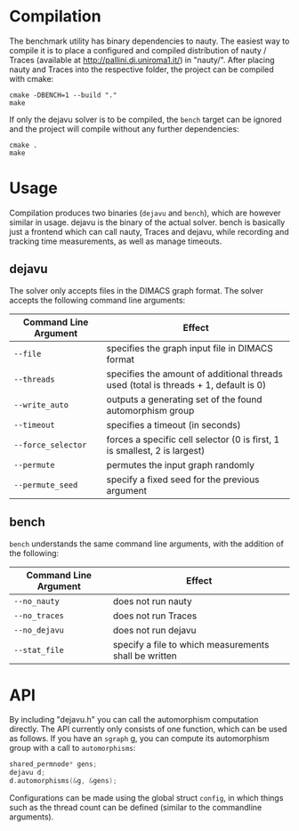 # Compilation
The benchmark utility has binary dependencies to nauty. The easiest way to compile it is to place a configured and compiled distribution of nauty / Traces (available at http://pallini.di.uniroma1.it/) in "nauty/". After placing nauty and Traces into the respective folder, the project can be compiled with cmake:
```
cmake -DBENCH=1 --build "."
make 
```
If only the dejavu solver is to be compiled, the `bench` target can be ignored and the project will compile without any further dependencies:
```
cmake .
make 
```

# Usage
Compilation produces two binaries (`dejavu` and `bench`), which are however similar in usage. dejavu is the binary of the actual solver. bench is basically just a frontend which can call nauty, Traces and dejavu, while recording and tracking time measurements, as well as manage timeouts. 

## dejavu
The solver only accepts files in the DIMACS graph format. The solver accepts the following command line arguments:

Command Line Argument | Effect
--- | ---
`--file` | specifies the graph input file in DIMACS format
`--threads` | specifies the amount of additional threads used (total is threads + 1, default is 0)
`--write_auto` | outputs a generating set of the found automorphism group
`--timeout` | specifies a timeout (in seconds)
`--force_selector` | forces a specific cell selector (0 is first, 1 is smallest, 2 is largest)
`--permute` | permutes the input graph randomly
`--permute_seed` | specify a fixed seed for the previous argument

## bench
`bench` understands the same command line arguments, with the addition of the following: 

Command Line Argument | Effect
--- | ---
`--no_nauty` | does not run nauty
`--no_traces` | does not run Traces
`--no_dejavu` | does not run dejavu
`--stat_file` | specify a file to which measurements shall be written

# API
By including "dejavu.h" you can call the automorphism computation directly. The API currently only consists of one function, which can be used as follows. If you have an `sgraph` g, you can compute its automorphism group with a call to `automorphisms`:
```cpp
shared_permnode* gens;
dejavu d;
d.automorphisms(&g, &gens);
```
Configurations can be made using the global struct `config`, in which things such as the thread count can be defined (similar to the commandline arguments).